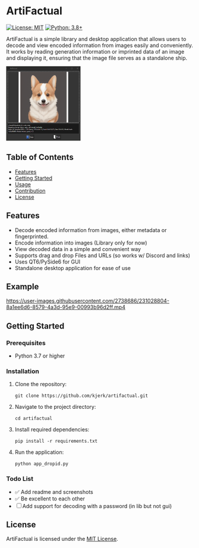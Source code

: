 # ArtiFactual

[![License: MIT](https://img.shields.io/badge/License-MIT-green.svg)](https://opensource.org/licenses/MIT)
[![Python: 3.8+](https://img.shields.io/badge/Python-3.7%2B-blue)](https://www.python.org/downloads/)

ArtiFactual is a simple library and desktop application that allows users to decode and view encoded information from images easily and conveniently. It works by reading generation information or imprinted data of an image and displaying it, ensuring that the image file serves as a standalone ship.

<img src="./_repo/screenshot.png" width="200px" height="200px">

## Table of Contents

- [Features](#features)
- [Getting Started](#getting-started)
- [Usage](#usage)
- [Contribution](#contribution)
- [License](#license)

## Features

- Decode encoded information from images, either metadata or fingerprinted.
- Encode information into images (Library only for now)
- View decoded data in a simple and convenient way
- Supports drag and drop Files and URLs (so works w/ Discord and links)
- Uses QT6/PySide6 for GUI
- Standalone desktop application for ease of use

## Example

https://user-images.githubusercontent.com/2738686/231028804-8a1ee6d6-8579-4a3d-95e9-00993b96d2ff.mp4

## Getting Started

### Prerequisites

- Python 3.7 or higher

### Installation

1. Clone the repository:

   ```
   git clone https://github.com/kjerk/artifactual.git
   ```

2. Navigate to the project directory:

   ```
   cd artifactual
   ```

3. Install required dependencies:

   ```
   pip install -r requirements.txt
   ```

4. Run the application:

   ```
   python app_dropid.py
   ```

### Todo List
* ✅ Add readme and screenshots
* ✅ Be excellent to each other
* ☐ Add support for decoding with a password (in lib but not gui)

## License

ArtiFactual is licensed under the [MIT License](LICENSE).
